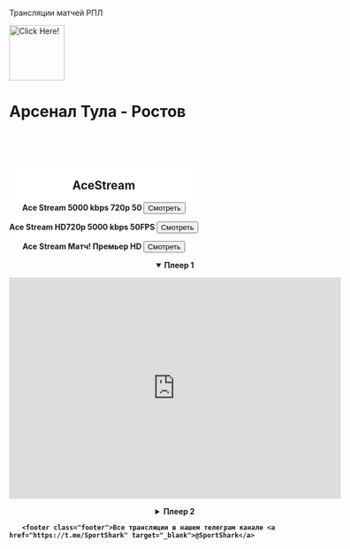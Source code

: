 Трансляции матчей РПЛ
      <!DOCTYPE html>
<html>
<head>
<meta charset="utf-8">
<title>Матчи Российской Премьер Лиги - телеграмм канал @SportShark</title>
<style> 
.flex-container {
    display: -webkit-flex;
    display: flex;  
    -webkit-flex-flow: row wrap;
    flex-flow: row wrap;
    font-weight: bold;
    text-align: center;
}

.flex-container > * {
    padding: 10px;
    flex: 1 100%;
}

.main {
    text-align: center;
    background: black;
}

.header {background: white;}
.footer {background: white;}
.aside {background: white;}

@media all and (min-width: 768px) {
    .aside { flex: 2 auto; }
    .main    { flex: 3 0px; }
    .aside { order: 1; } 
    .main    { order: 2; }
    .footer  { order: 4; }
}

details {
border: 1px solid #999;
border-radius: 5px;
margin: 0 2em .4em 2em;
padding: 1.04%;
}
 
details {
margin: 1em;
cursor: pointer;
}
 
summary {
border-radius: 5px;
cursor: pointer;
margin: -1%;
padding: 8px 10px;
background: -webkit-linear-gradient(top, #f3f3f3 50%, #e6e6e6 50%);
}
</style>
</head>
<body>
<a href="tg://resolve?domain=SportShark" rel="nofollow" target="_blank"><img src="https://4.downloader.disk.yandex.ru/preview/1f337c681dc8a786b0d35cb14aac6fa96611f59365489f9bccf95fbb3b7dd8d4/inf/opKlhmPyd_SdIQhC3mb5rkVZ2cIs_gzBzNg4B1vPzCJHHSxapv-IgYQgkOPwFP2smgZXU-NgDkvCMaRvlIfGCw==?uid=1185158977&filename=11.jpg&disposition=inline&hash=&limit=0&content_type=image%2Fpng&tknv=v2&owner_uid=1185158977&size=1903x966" alt="Click Here!" title="Click Here!" border="0" weight="100" height="100"></a>



<div class="flex-container">

<header class="header"><h1>Арсенал Тула - Ростов</h1></header>
  
  <aside class="aside"><h2>AceStream</h2>
 <p> Ace Stream	5000 kbps	720p	50 <a href="acestream://11b6aa16e978a409504b9e3e9c3b29c56f392bdf"><button>Смотреть</button></a></p>
<p> Ace Stream  HD720p 5000 kbps 50FPS <a href="acestream://65d49691687add6a93692a757817bac4f204ed1f"><button>Смотреть</button></a></p>
<p> Ace Stream Матч! Премьер HD <a href="acestream://9c8c6d66eec0af161894f1c4a9d0831da69d9a19"><button>Смотреть</button></a></p>








  
  
  </aside>
  
  
  
  
  <article class="main">
       <details open>
<summary>Плеер 1</summary>
<p><iframe width="600" height="400" src="http://faraonicup.ru/live2/matchpr.html" frameborder="0" allowfullscreen></iframe></p>
</details>
 
<details>
<summary>Плеер 2</summary>
<p><iframe width="600" height="400" src="https://www.twitch.tv/sportshark1" frameborder="0" allowfullscreen></iframe></p>
</details>

 </article>
 
    <footer class="footer">Все трансляции в нашем телеграм канале <a href="https://t.me/SportShark" target="_blank">@SportShark</a>            
        
        
</footer>
 </div>

</body>
</html>

